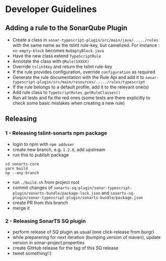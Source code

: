 # Developer Guidelines

## Adding a rule to the SonarQube Plugin

* Create a class in `sonar-typescript-plugin/src/main/java/...../rules` with the same name as the tslint rule-key, but camelized. For instance : `no-empty-block` becomes `NoEmptyBlock.java`
* Have the new class extend `TypeScriptRule`
* Annotate the class with `@Rule(SXXXX)`
* Override `tslintKey` and return the tslint rule-key
* If the rule provides configuration, override `configuration` as required
* Generate the rule documentation with the Rule Api and add it to `sonar-typescript-plugin/src/main/resources/...../rules/typescript`
* If the rule belongs to a default profile, add it to the relevant one(s)
* Add rule class to `TypeScriptRules.getRuleClasses()`
* Run all tests and fix the red ones (some tests are there explicitly to check some basic mistakes when creating a new rule)

## Releasing

### 1 - Releasing tslint-sonarts npm package
* login to npm with `npm adduser`
* create new branch, e.g. `1.2.0`, add upstream
* run this to publish package
```
cd sonarts-core
yarn build
np --any-branch
```
* run `./build.sh` from project root
* commit changes of `sonarts-sq-plugin/sonar-typescript-plugin/sonarts-bundle/package-lock.json` and `sonarts-sq-plugin/sonar-typescript-plugin/sonarts-bundle/package.json`
* create PR from this branch
* merge it

### 2 - Releasing SonarTS SQ plugin
* perform release of SQ plugin as usual (one click-release from burgr)
* while preparering for next iteration (bumping version of maven), update version in sonar-project.properties
* create GitHub release for the tag of this SQ release
* tweet something!:)


